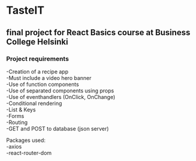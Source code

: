 # TasteIT

## final project for React Basics course at Business College Helsinki

### Project requirements

-Creation of a recipe app <br/>
-Must include a video hero banner <br/>
-Use of function components <br/>
-Use of separated components using props <br/>
-Use of eventhandlers (OnClick, OnChange) <br/>
-Conditional rendering <br/>
-List & Keys <br/>
-Forms <br/>
-Routing <br/>
-GET and POST to database (json server) <br/>

Packages used: <br/>
-axios<br/>
-react-router-dom
